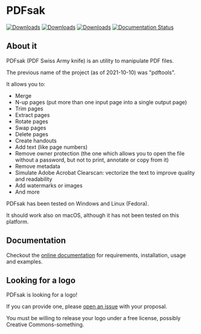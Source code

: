 # PDFsak

[![Downloads](https://pepy.tech/badge/pdfsak)](https://pepy.tech/project/pdfsak)
[![Downloads](https://pepy.tech/badge/pdfsak/month)](https://pepy.tech/project/pdfsak)
[![Downloads](https://pepy.tech/badge/pdfsak/week)](https://pepy.tech/project/pdfsak)
[![Documentation Status](https://readthedocs.org/projects/pdfsak/badge/?version=latest)](https://pdfsak.readthedocs.io/en/latest/?badge=latest)

## About it
PDFsak (PDF Swiss Army knife) is an utility to manipulate PDF files.

The previous name of the project (as of 2021-10-10) was "pdftools".

It allows you to:

* Merge
* N-up pages (put more than one input page into a single output page)
* Trim pages
* Extract pages
* Rotate pages
* Swap pages
* Delete pages
* Create handouts
* Add text (like page numbers)
* Remove owner protection (the one which allows you to open the file without a password, but not to print, annotate or copy from it)
* Remove metadata
* Simulate Adobe Acrobat Clearscan: vectorize the text to improve quality and readability
* Add watermarks or images
* And more

PDFsak has been tested on Windows and Linux (Fedora).

It should work also on macOS, although it has not been tested on this platform.

## Documentation

Checkout the [online documentation](https://pdfsak.readthedocs.io) for requirements, installation, usage and examples.

## Looking for a logo

PDFsak is looking for a logo!

If you can provide one, please [open an issue](https://github.com/raffaem/pdftools/issues) with your proposal.

You must be willing to release your logo under a free license, possibly Creative Commons-something.
